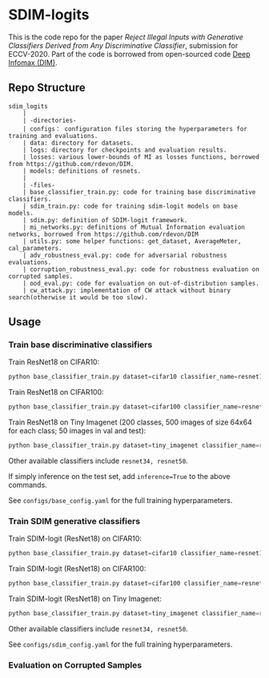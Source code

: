 # SDIM-logits

This is the code repo for the paper *Reject Illegal Inputs with Generative Classifiers Derived from Any Discriminative Classifier*, submission for ECCV-2020. Part of the code is borrowed from open-sourced code [Deep Infomax (DIM)](https://github.com/rdevon/DIM).

## Repo Structure
```
sdim_logits
    |
    | -directories-
    | configs： configuration files storing the hyperparameters for training and evaluations.
    | data: directory for datasets.
    | logs: directory for checkpoints and evaluation results.
    | losses: various lower-bounds of MI as losses functions, borrowed from https://github.com/rdevon/DIM.
    | models: definitions of resnets.
    |
    | -files-
    | base_classifier_train.py: code for training base discriminative classifiers.
    | sdim_train.py: code for training sdim-logit models on base models.
    | sdim.py: definition of SDIM-logit framework.
    | mi_networks.py: definitions of Mutual Information evaluation networks, borrowed from https://github.com/rdevon/DIM
    | utils.py: some helper functions: get_dataset, AverageMeter, cal_parameters.
    | adv_robustness_eval.py: code for adversarial robustness evaluations.
    | corruption_robustness_eval.py: code for robustness evaluation on corrupted samples.
    | ood_eval.py: code for evaluation on out-of-distribution samples. 
    | cw_attack.py: implementation of CW attack without binary search(otherwise it would be too slow).

```
## Usage

### Train base discriminative classifiers

Train ResNet18 on CIFAR10:

```python
python base_classifier_train.py dataset=cifar10 classifier_name=resnet18
```

Train ResNet18 on CIFAR100:

```python
python base_classifier_train.py dataset=cifar100 classifier_name=resnet18
```

Train ResNet18 on Tiny Imagenet (200 classes, 500 images of size 64x64 for each class; 50 images in val and test):
```python
python base_classifier_train.py dataset=tiny_imagenet classifier_name=resnet18
```
Other available classifiers include ``resnet34, resnet50``. 

If simply inference on the test set, add ``inference=True`` to the above commands.

See ``configs/base_config.yaml`` for the full training hyperparameters. 

### Train SDIM generative classifiers

Train SDIM-logit (ResNet18) on CIFAR10:

```python
python base_classifier_train.py dataset=cifar10 classifier_name=resnet18
```

Train SDIM-logit (ResNet18) on CIFAR100:

```python
python base_classifier_train.py dataset=cifar100 classifier_name=resnet18
```

Train SDIM-logit (ResNet18) on Tiny Imagenet:
```python
python base_classifier_train.py dataset=tiny_imagenet classifier_name=resnet18
```
Other available classifiers include ``resnet34, resnet50``. 

See ``configs/sdim_config.yaml`` for the full training hyperparameters. 

### Evaluation on Corrupted Samples
